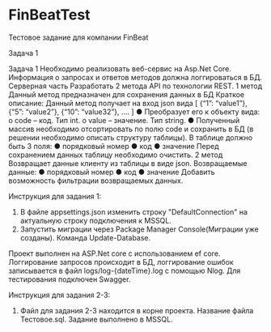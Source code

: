 # FinBeatTest
Тестовое задание для компании FinBeat

Задача 1

Задача 1
Необходимо реализовать веб-сервис на Asp.Net Core. Информация о запросах и ответов методов должна логгироваться в БД.
Серверная часть
Разработать 2 метода API по технологии REST.
1 метод
Данный метод предназначен для сохранения данных в БД
Краткое описание:
   	Данный метод получает на вход json вида
[
        	{“1”: “value1”},
        	{“5”: “value2”},
{“10”: “value32”},
….
]
●  	Преобразует его к объекту вида:
o   code – код. Тип int.
o   value – значение. Тип string.
●  	Полученный массив необходимо отсортировать по полю code и сохранить в БД (в решении необходимо описать структуру таблицы).
В таблице должно быть 3 поля:
●  	порядковый номер
●  	код
●  	значение
Перед сохранением данных таблицу необходимо очистить.
2 метод
Возвращает данные клиенту из таблицы в виде json.
Возвращаемые данные:
●  	порядковый номер
●  	код
●  	значение
Добавить возможность фильтрации возвращаемых данных.



Инструкция для задания 1:

1. В файле appsettings.json изменить строку "DefaultConnection" на актуальную строку подключения к MSSQL.
2. Запустить миграции через Package Manager Console(Миграции уже созданы). Команда Update-Database.

Проект выполнен на ASP.Net core с использованием ef core. Логгирование запросов происходит в БД, логгирование ошибок записывается в файл logs/log-{dateTime}.log с помощью Nlog. Для тестирования подключен Swagger.

Инструкция для задания 2-3:

1. Файл для задания 2-3 находится в корне проекта. Название файла Тестовое.sql. Задание выполнено в MSSQL.


